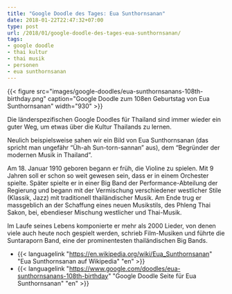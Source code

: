 ```yaml
---
title: "Google Doodle des Tages: Eua Sunthornsanan"
date: 2018-01-22T22:47:32+07:00
type: post
url: /2018/01/google-doodle-des-tages-eua-sunthornsanan/
tags:
- google doodle
- thai kultur
- thai musik
- personen
- eua sunthornsanan
---
```


{{< figure src="images/google-doodles/eua-sunthornsanans-108th-birthday.png" caption="Google Doodle zum 108en Geburtstag von Eua Sunthornsanan" width="930" >}}

Die länderspezifischen Google Doodles für Thailand sind immer wieder ein guter Weg, um etwas über die Kultur Thailands zu lernen.

Neulich beispielsweise sahen wir ein Bild von Eua Sunthornsanan (das spricht man ungefähr “Üh-ah Sun-torn-sannan” aus), dem “Begründer der modernen Musik in Thailand”.

Am 18. Januar 1910 geboren begann er früh, die Violine zu spielen. Mit 9 Jahren soll er schon so weit gewesen sein, dass er in einem Orchester spielte. Später spielte er in einer Big Band der Performance-Abteilung der Regierung und begann mit der Vermischung verschiedener westlicher Stile (Klassik, Jazz) mit traditionell thailändischer Musik. Am Ende trug er massgeblich an der Schaffung eines neuen Musikstils, des Phleng Thai Sakon, bei, ebendieser Mischung westlicher und Thai-Musik.

Im Laufe seines Lebens komponierte er mehr als 2000 Lieder, von denen viele auch heute noch gespielt werden, schrieb Film-Musiken und führte die Suntaraporn Band, eine der prominentesten thailändischen Big Bands.

- {{< languagelink "https://en.wikipedia.org/wiki/Eua_Sunthornsanan" "Eua Sunthornsanan auf Wikipedia" "en" >}}
- {{< languagelink "https://www.google.com/doodles/eua-sunthornsanans-108th-birthday" "Google Doodle Seite für Eua Sunthornsanan" "en" >}}
